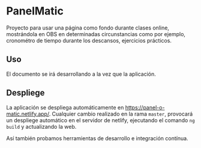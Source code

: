 # PanelMatic

Proyecto para usar una página como fondo durante clases online, mostrándola en OBS en determinadas circunstancias como por ejemplo, cronométro de tiempo durante los descansos, ejercicios prácticos.

## Uso

El documento se irá desarrollando a la vez que la aplicación.

## Despliege

La aplicación se despliega automáticamente en https://panel-o-matic.netlify.app/. 
Cualquier cambio realizado en la rama `master`, provocará un despliege automático en el servidor de netlify, ejecutando el comando `ng build` y actualizando la web. 

Así también probamos herramientas de desarrollo e integración contínua.
